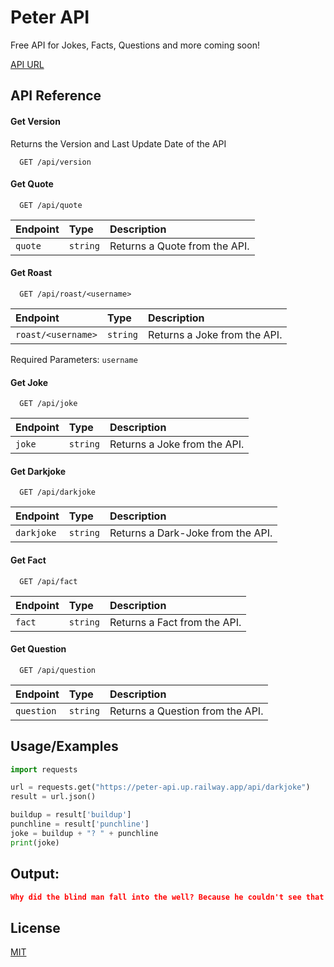 # Peter API 
Free API for Jokes, Facts, Questions and more coming soon!

<a href="https://peter-api.up.railway.app/api/version">API URL</a>

## API Reference

#### Get Version
Returns the Version and Last Update Date of the API
```http
  GET /api/version
```

#### Get Quote

```http
  GET /api/quote
```

| Endpoint | Type     | Description                |
| :-------- | :------- | :------------------------- |
| `quote` | `string` | Returns a Quote from the API. |

#### Get Roast

```http
  GET /api/roast/<username>
```

| Endpoint | Type     | Description                |
| :-------- | :------- | :------------------------- |
| `roast/<username>` | `string` | Returns a Joke from the API. |

Required Parameters: `username`

#### Get Joke

```http
  GET /api/joke
```

| Endpoint | Type     | Description                |
| :-------- | :------- | :------------------------- |
| `joke` | `string` | Returns a Joke from the API. |

#### Get Darkjoke

```http
  GET /api/darkjoke
```

| Endpoint | Type     | Description                |
| :-------- | :------- | :------------------------- |
| `darkjoke` | `string` | Returns a Dark-Joke from the API. |

#### Get Fact

```http
  GET /api/fact
```

| Endpoint | Type     | Description                |
| :-------- | :------- | :------------------------- |
| `fact` | `string` | Returns a Fact from the API. |

#### Get Question

```http
  GET /api/question
```

| Endpoint | Type     | Description                |
| :-------- | :------- | :------------------------- |
| `question` | `string` | Returns a Question from the API. |


## Usage/Examples

```python
import requests

url = requests.get("https://peter-api.up.railway.app/api/darkjoke")
result = url.json()

buildup = result['buildup']
punchline = result['punchline']
joke = buildup + "? " + punchline
print(joke)
```

## Output:
```json
Why did the blind man fall into the well? Because he couldn't see that well.
```

## License

[MIT](https://choosealicense.com/licenses/mit/)
